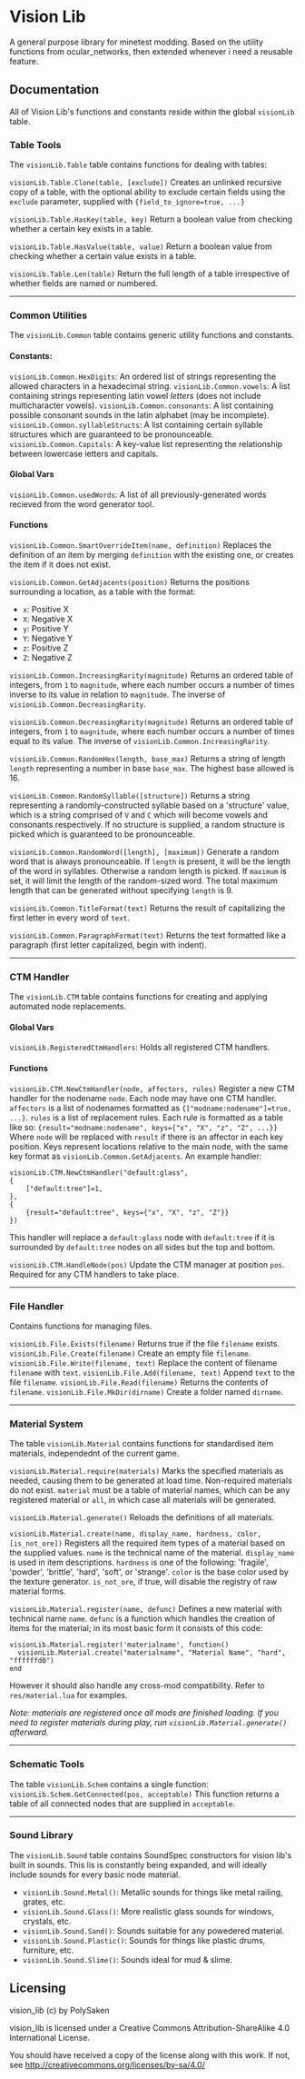 # Vision Lib
A general purpose library for minetest modding. Based on the utility functions from ocular_networks, then extended whenever i need a reusable feature.


## Documentation
All of Vision Lib's functions and constants reside within the global `visionLib` table.

### Table Tools
The `visionLib.Table` table contains functions for dealing with tables:

`visionLib.Table.Clone(table, [exclude])`
Creates an unlinked recursive copy of a table, with the optional ability to exclude certain fields using the `exclude` parameter, supplied with `{field_to_ignore=true, ...}`

`visionLib.Table.HasKey(table, key)` 
Return a boolean value from checking whether a certain key exists in a table.

`visionLib.Table.HasValue(table, value)` 
Return a boolean value from checking whether a certain value exists in a table.

`visionLib.Table.Len(table)` 
Return the full length of a table irrespective of whether fields are named or numbered.

---
### Common Utilities 
The `visionLib.Common` table contains generic utility functions and constants.

#### Constants:
`visionLib.Common.HexDigits`: An ordered list of strings representing the allowed characters in a hexadecimal string. 
`visionLib.Common.vowels`: A list containing strings representing latin vowel _letters_ (does not include multicharacter vowels).
`visionLib.Common.consonants`: A list containing possible consonant sounds in the latin alphabet (may be incomplete).
`visionLib.Common.syllableStructs`: A list containing certain syllable structures which are guaranteed to be pronounceable.
`visionLib.Common.Capitals`: A key-value list representing the relationship between lowercase letters and capitals.

#### Global Vars
`visionLib.Common.usedWords`: A list of all previously-generated words recieved from the word generator tool.

#### Functions

`visionLib.Common.SmartOverrideItem(name, definition)`
Replaces the definition of an item by merging `definition` with the existing one, or creates the item if it does not exist.

`visionLib.Common.GetAdjacents(position)`
Returns the positions surrounding a location, as a table with the format:
 - `x`: Positive X
 - `X`: Negative X
 - `y`: Positive Y
 - `Y`: Negative Y
 - `z`: Positive Z
 - `Z`: Negative Z

`visionLib.Common.IncreasingRarity(magnitude)`
Returns an ordered table of integers, from `1` to `magnitude`, where each number occurs a number of times inverse to its value in relation to `magnitude`. The inverse of `visionLib.Common.DecreasingRarity`.

`visionLib.Common.DecreasingRarity(magnitude)`
Returns an ordered table of integers, from `1` to `magnitude`, where each number occurs a number of times equal to its value. The inverse of `visionLib.Common.IncreasingRarity`.

`visionLib.Common.RandomHex(length, base_max)`
Returns a string of length `length` representing a number in base `base_max`. The highest base allowed is 16.

`visionLib.Common.RandomSyllable([structure])`
Returns a string representing a randomly-constructed syllable based on a 'structure' value, which is a string comprised of `V` and `C` which will become vowels and consonants respectively. If no structure is supplied, a random structure is picked which is guaranteed to be pronounceable.

`visionLib.Common.RandomWord([length], [maximum])`
Generate a random word that is always pronounceable. If `length` is present, it will be the length of the word in syllables. Otherwise a random length is picked. If `maximum` is set, it will limit the length of the random-sized word. The total maximum length that can be generated without specifying `length` is 9.

`visionLib.Common.TitleFormat(text)`
Returns the result of capitalizing the first letter in every word of `text`.

`visionLib.Common.ParagraphFormat(text)`
Returns the text formatted like a paragraph (first letter capitalized, begin with indent).

---
### CTM Handler
The `visionLib.CTM` table contains functions for creating and applying automated node replacements.

#### Global Vars
`visionLib.RegisteredCtmHandlers`: Holds all registered CTM handlers.

#### Functions
`visionLib.CTM.NewCtmHandler(node, affectors, rules)`
Register a new CTM handler for the nodename `node`. Each node may have one CTM handler. `affectors` is a list of nodenames formatted as `{["modname:nodename"]=true, ...}`. `rules` is a list of replacement rules. Each rule is formatted as a table like so:
`{result="modname:nodename", keys={"x", "X", "z", "Z", ...}}` 
Where `node` will be replaced with `result` if there is an affector in each key position. Keys represent locations relative to the main node, with the same key format as `visionLib.Common.GetAdjacents`.
An example handler:
```
visionLib.CTM.NewCtmHandler("default:glass",
{
	["default:tree"]=1,
},
{
	{result="default:tree", keys={"x", "X", "z", "Z"}}
})
```
This handler will replace a `default:glass` node with `default:tree` if it is surrounded by `default:tree` nodes on all sides but the top and bottom.

`visionLib.CTM.HandleNode(pos)`
Update the CTM manager at position `pos`. Required for any CTM handlers to take place.

---
### File Handler
Contains functions for managing files.

`visionLib.File.Exists(filename)` Returns true if the file `filename` exists.
`visionLib.File.Create(filename)` Create an empty file `filename`.
`visionLib.File.Write(filename, text)` Replace the content of filename `filename` with `text`.
`visionLib.File.Add(filename, text)` Append `text` to the file `filename`.
`visionLib.File.Read(filename)` Returns the contents of `filename`.
`visionLib.File.MkDir(dirname)` Create a folder named `dirname`.

---
### Material System
The table `visionLib.Material` contains functions for standardised item materials, independednt of the current game. 

`visionLib.Material.require(materials)`
Marks the specified materials as needed, causing them to be generated at load time. Non-required materials do not exist. 
`material` must be a table of material names, which can be any registered material or `all`, in which case all materials will be generated.

`visionLib.Material.generate()`
Reloads the definitions of all materials.

`visionLib.Material.create(name, display_name, hardness, color, [is_not_ore])`
Registers all the required item types of a material based on the supplied values.
`name` is the technical name of the material.
`display_name` is used in item descriptions.
`hardness` is one of the following: 'fragile', 'powder', 'brittle', 'hard', 'soft', or 'strange'.
`color` is the base color used by the texture generator.
`is_not_ore`, if true, will disable the registry of raw material forms.

`visionLib.Material.register(name, defunc)`
Defines a new material with technical name `name`. `defunc` is a function which handles the creation of items for the material; in its most basic form it consists of this code:
```
visionLib.Material.register('materialname', function()
  visionLib.Material.create("materialname", "Material Name", "hard", "ffffffd0")
end
```
However it should also handle any cross-mod compatibility. Refer to `res/material.lua` for examples.

_Note: materials are registered once all mods are finished loading. If you need to register materials during play, run `visionLib.Material.generate()` afterward._

---
### Schematic Tools
The table `visionLib.Schem` contains a single function:
`visionLib.Schem.GetConnected(pos, acceptable)`
This function returns a table of all connected nodes that are supplied in `acceptable`. 

---
### Sound Library
The `visionLib.Sound` table contains SoundSpec constructors for vision lib's built in sounds. This lis is constantly being expanded, and will ideally include sounds for every basic node material.

 - `visionLib.Sound.Metal()`: Metallic sounds for things like metal railing, grates, etc.
 - `visionLib.Sound.Glass()`: More realistic glass sounds for windows, crystals, etc.
 - `visionLib.Sound.Sand()`: Sounds suitable for any powedered material.
 - `visionLib.Sound.Plastic()`: Sounds for things like plastic drums, furniture, etc.
 - `visionLib.Sound.Slime()`: Sounds ideal for mud & slime.

## Licensing
vision_lib (c) by PolySaken

vision_lib is licensed under a
Creative Commons Attribution-ShareAlike 4.0 International License.

You should have received a copy of the license along with this
work. If not, see http://creativecommons.org/licenses/by-sa/4.0/

